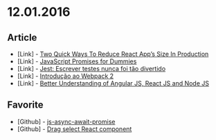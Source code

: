 # 12.01.2016

## Article

- \[Link\] - [Two Quick Ways To Reduce React App’s Size In Production](https://medium.com/@rajaraodv/two-quick-ways-to-reduce-react-apps-size-in-production-82226605771a#.9u554xubx)
- \[Link\] - [JavaScript Promises for Dummies](https://scotch.io/tutorials/javascript-promises-for-dummies)
- \[Link\] - [Jest: Escrever testes nunca foi tão divertido](https://medium.com/@oieduardorabelo/jest-escrever-testes-nunca-foi-t%C3%A3o-divertido-5f0e1950ba10#.saxnsznp9)
- \[Link\] - [Introdução ao Webpack 2](https://medium.com/tableless/introdu%C3%A7%C3%A3o-ao-webpack-2-39e4c97d5b8c#.vo9ego915)
- \[Link\] - [Better Understanding of Angular JS, React JS and Node JS](http://dailycodebook.com/better-understanding-of-angular-js-react-js-and-node-js-dailycodebook-ankur-mishra/)


## Favorite

- \[Github\] - [js-async-await-promise](https://github.com/chybie/js-async-await-promise)
- \[Github\] - [Drag select React component](https://github.com/pablofierro/react-drag-select)
